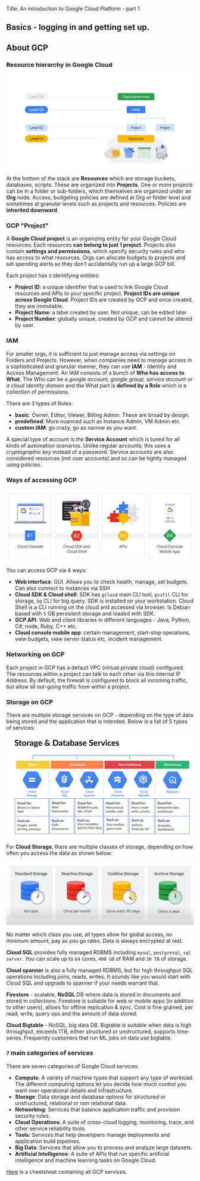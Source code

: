 Title: An introduction to Google Cloud Platform - part 1

## Basics - logging in and getting set up.


## About GCP

### Resource hierarchy in Google Cloud
![](/images/gcp-resource-hierarchy.jpg)

At the bottom of the stack are **Resources** which are storage buckets, databases, scripts. These are organized into **Projects**. One or more projects can be in a folder or sub-folders, which themselves are organized under an **Org** node. Access, budgeting policies are defined at Org or folder level and sometimes at granular levels such as projects and resources. Policies are **inherited downward**.

### GCP "Project"
A **Google Cloud project** is an organizing entity for your Google Cloud resources. Each resources **can belong to just 1 project**. Projects also contain **settings and permissions**, which specify security rules and who has access to what resources. Orgs can allocate budgets to projects and set spending alerts so they don't accidentally run up a large GCP bill.

Each project has `3` identifying entities: 

 - **Project ID**: a unique identifier that is used to link Google Cloud resources and APIs to your specific project. **Project IDs are unique across Google Cloud**. Project IDs are created by GCP and once created, they are immutable.
 - **Project Name**: a label created by user. Not unique, can be edited later
 - **Project Number**: globally unique, created by GCP and cannot be altered by user.

### IAM
For smaller orgs, it is sufficient to just manage access via settings on Folders and Projects. However, when companies need to manage access in a sophisticated and granular manner, they can use **IAM** - Identity and Access Management. An IAM consists of a bunch of **Who has access to What**. The Who can be a *google account, google group, service account or a cloud identity domain* and the What part is **defined by a Role** which is a collection of permissions.

There are 3 types of Roles:

 - **basic**: Owner, Editor, Viewer, Billing Admin. These are broad by design.
 - **predefined**: More nuanced such as Instance Admin, VM Admin etc.
 - **custom IAM**: go crazy, go as narrow as you want.

A special type of account is the **Service Account** which is tuned for all kinds of automation scenarios. Unlike regular accounts, this uses a *cryptographic key* instead of a password. Service accounts are also considered resources (not user accounts) and so can be tightly managed using policies.

### Ways of accessing GCP
![](/images/gcp-access-ways.jpg)

You can access GCP via 4 ways:

 - **Web interface**: GUI. Allows you to check health, manage, set budgets. Can also connect to instances via SSH
 - **Cloud SDK & Cloud shell**: SDK has `gcloud` main CLI tool, `gsutil` CLI for storage, `bq` CLI for big query. SDK is installed on your workstation. Cloud Shell is a CLI running on the cloud and accessed via browser. Is Debian based with `5` GB persistent storage and loaded with SDK.
 - **GCP API**: Web and client libraries in different languages - Java, Python, C#, node, Ruby, C++ etc.
 - **Cloud console mobile app**: certain management, start-stop operations, view budgets, view server status etc, incident management. 

### Networking on GCP
Each project in GCP has a default VPC (virtual private cloud) configured. The resources within a project can talk to each other via this internal IP Address. By default, the firewall is configured to block all incoming traffic, but allow all out-going traffic from within a project.

### Storage on GCP
There are multiple storage services on GCP - depending on the type of data being stored and the application that is intended. Below is a list of 5 types of services:

![](/images/gcp-storage-services.jpg)

For **Cloud Storage**, there are multiple classes of storage, depending on how often you access the data as shown below:

![](/images/gcp-storage-classes.jpg)

No matter which class you use, all types allow for global access, no minimum amount, pay as you go rates. Data is always encrypted at rest.

**Cloud SQL** provides fully managed RDBMS including `mysql`, `postgresql`, `sql server`. You can scale up to `64` cores, `400 GB` of RAM and `30 TB` of storage.

**Cloud spanner** is also a fully managed RDBMS, but for high throughput SQL operations including joins, reads, writes. It sounds like you would start with Cloud SQL and upgrade to spanner if your needs warrant that.

**Firestore** - scalable, **NoSQL** DB where data is stored in documents and stored in collections. Firestore is suitable for web or mobile apps (in addition to other users), allows for offline replication & sync. Cost is fine grained, per read, write, query ops and the amount of data stored.

**Cloud Bigtable** - NoSQL, big data DB. Bigtable is suitable when data is high throughput, exceeds 1TB, either structured or unstructured, supports time-series. Frequently customers that run ML jobs on data use bigtable.

### `7` main categories of services
There are seven categories of Google Cloud services:

- **Compute**: A variety of machine types that support any type of workload. The different computing options let you decide how much control you want over operational details and infrastructure.
- **Storage**: Data storage and database options for structured or unstructured, relational or non relational data.
- **Networking**: Services that balance application traffic and provision security rules.
- **Cloud Operations**: A suite of cross-cloud logging, monitoring, trace, and other service reliability tools.
- **Tools**: Services that help developers manage deployments and application build pipelines.
- **Big Data**: Services that allow you to process and analyze large datasets.
- **Artificial Intelligence**: A suite of APIs that run specific artificial intelligence and machine learning tasks on Google Cloud.

[Here](https://googlecloudcheatsheet.withgoogle.com) is a cheetsheat containing all GCP services.
